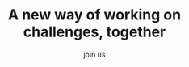 ---
# An instance of the hero widget.
# Documentation: https://wowchemy.com/docs/page-builder/
widget: hero

# This file represents a page section.
headless: true

# Order that this section appears on the page.
weight: 2

# Section title
title: A new way of working on challenges, together

# Section subtitle
subtitle: join us

# Section design
design:
  columns: '2'
  background:
    color: '#068293'
    #gradient_start: '#09bcd4'
    #gradient_end: '#09bcd4'
    #image_parallax: true
    text_color_light: true
  spacing:
    # Customize the section spacing. Order is top, right, bottom, left.
    padding: ["20px", "0", "10px", "0"]

# Hero image (optional). Enter filename of an image in the page folder.
#hero_media: 'alkemio-visual.png'
hero_media: alkemio-visual-wide.jpg

# Call to action links (optional).
#   Display link(s) by specifying a URL and label below. Icon is optional for `cta`.
#   Remove a link/note by deleting a cta/note block.
cta:
  url: 'https://hub.alkem.io'
  label: <strong>Try our public preview!</strong>
  icon_pack: fas
  icon: tablet-alt
# cta_alt:
#   url: 'https://something.com'
#   label: Sign up for our newsletter
# Note. An optional note to show underneath the links.
cta_note:
  label: 'Purpose. Foundation. Open source.'

---
